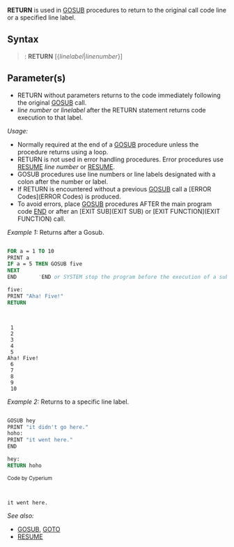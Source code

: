 **RETURN** is used in [GOSUB](GOSUB) procedures to return to the original call code line or a specified line label.


## Syntax

> : **RETURN** [{*linelabel*|*linenumber*}]


## Parameter(s)

* RETURN without parameters returns to the code immediately following the original [GOSUB](GOSUB) call.
* *line number* or *linelabel* after the RETURN statement returns code execution to that label.


*Usage:*
* Normally required at the end of a [GOSUB](GOSUB) procedure unless the procedure returns using a loop.
* RETURN is not used in error handling procedures. Error procedures use [RESUME](RESUME) *line number* or [RESUME](RESUME).
* GOSUB procedures use line numbers or line labels designated with a colon after the number or label.
* If RETURN is encountered without a previous [GOSUB](GOSUB) call a [ERROR Codes](ERROR Codes) is produced. 
* To avoid errors, place [GOSUB](GOSUB) procedures AFTER the main program code [END](END) or after an [EXIT SUB](EXIT SUB) or [EXIT FUNCTION](EXIT FUNCTION) call.



*Example 1:* Returns after a Gosub.

```vb

FOR a = 1 TO 10
PRINT a
IF a = 5 THEN GOSUB five
NEXT
END       'END or SYSTEM stop the program before the execution of a sub procedure

five:
PRINT "Aha! Five!"
RETURN 

```

```text


 1
 2
 3
 4
 5
Aha! Five!
 6
 7
 8
 9
 10

```



*Example 2:* Returns to a specific line label.

```vb

GOSUB hey 
PRINT "it didn't go here." 
hoho: 
PRINT "it went here." 
END 

hey: 
RETURN hoho 

```
<sub>Code by Cyperium</sub>

```text


it went here.

```





*See also:* 
* [GOSUB](GOSUB), [GOTO](GOTO)
* [RESUME](RESUME)




